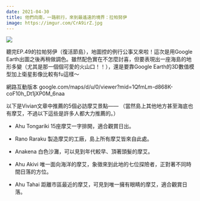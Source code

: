 ```yaml
---
date: 2021-04-30
title: 他們向南，一路航行，來到最遙遠的境界：拉帕努伊
image: https://imgur.com/CrA9irZ.jpg
---
```


![](https://imgur.com/CrA9irZ.jpg)

聽完EP.49的拉帕努伊（復活節島），地圖控的例行公事又來啦！這次是用Google Earth出圖之後再稍做調色。雖然配色實在不怎麼討喜，但要表現出一座海島的地形多變（尤其是那一個個可愛的火山口！！），還是要靠Google Earth的3D數值模型加上衛星影像比較有fu這樣～

網路互動版本 google.com/maps/d/u/0/viewer?mid=1QfmLm-d868K-coF10h_Dt1jXP0M_6naa

以下是Vivian文章中推薦的5個必訪摩艾景點——
（當然島上其他地方甚至海底也有摩艾，不過以下這些是許多人都大力推薦的。）

* Ahu Tongariki
15座摩艾一字排開，適合觀賞日出。

* Rano Raraku
製造摩艾的工廠，島上所有摩艾皆來自此處。

* Anakena
白色沙灘，可以見到年代較早、頂著頭髮的摩艾。

* Ahu Akivi
唯一面向海洋的摩艾，象徵來到此地的七位探險者，正對著不同時間日落的方位。

* Ahu Tahai
距離市區最近的摩艾，可見到唯一擁有眼睛的摩艾，適合觀賞日落。